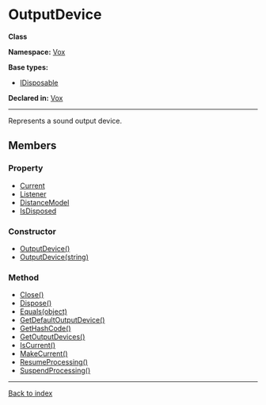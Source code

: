 # OutputDevice

**Class**

**Namespace:** [Vox](Vox.md)

**Base types:**

* [IDisposable](#.md)


**Declared in:** [Vox](Vox.md)

------



Represents a sound output device.


## Members

### Property
* [Current](Vox.SoundListener.Current.md)
* [Listener](Vox.OutputDevice.Listener.md)
* [DistanceModel](Vox.DistanceModel.md)
* [IsDisposed](Vox.SoundSource.IsDisposed.md)

### Constructor
* [OutputDevice()](Vox.OutputDevice.OutputDevice().md)
* [OutputDevice(string)](Vox.OutputDevice.OutputDevice(string).md)

### Method
* [Close()](Vox.OutputDevice.Close().md)
* [Dispose()](Vox.SoundSource.Dispose().md)
* [Equals(object)](Vox.SoundSource.Equals(object).md)
* [GetDefaultOutputDevice()](Vox.OutputDevice.GetDefaultOutputDevice().md)
* [GetHashCode()](Vox.SoundSource.GetHashCode().md)
* [GetOutputDevices()](Vox.OutputDevice.GetOutputDevices().md)
* [IsCurrent()](Vox.OutputDevice.IsCurrent().md)
* [MakeCurrent()](Vox.OutputDevice.MakeCurrent().md)
* [ResumeProcessing()](Vox.OutputDevice.ResumeProcessing().md)
* [SuspendProcessing()](Vox.OutputDevice.SuspendProcessing().md)

------

[Back to index](index.md)